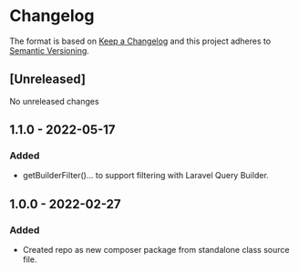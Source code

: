 # Changelog

The format is based on [Keep a Changelog](http://keepachangelog.com/en/1.0.0/)
and this project adheres to [Semantic Versioning](http://semver.org/spec/v2.0.0.html).

## [Unreleased]

No unreleased changes

## 1.1.0 - 2022-05-17

### Added

* getBuilderFilter()... to support filtering with Laravel Query Builder.

## 1.0.0 - 2022-02-27

### Added

* Created repo as new composer package from standalone class source file.
